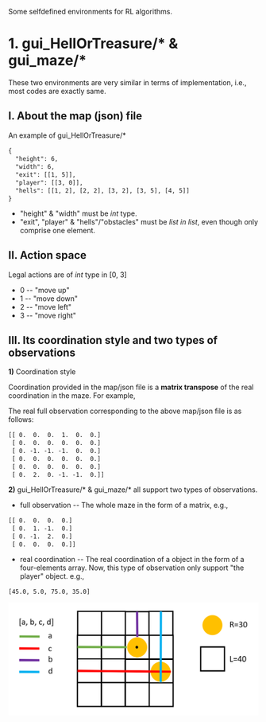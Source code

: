 Some selfdefined environments for RL algorithms.

# 1. gui_HellOrTreasure/* & gui_maze/*
These two environments are very similar in terms of implementation, i.e., most codes are exactly same.

## I. About the map (json) file
An example of gui_HellOrTreasure/*
```
{
  "height": 6,
  "width": 6,
  "exit": [[1, 5]],
  "player": [[3, 0]],
  "hells": [[1, 2], [2, 2], [3, 2], [3, 5], [4, 5]]
}
```
- "height" & "width" must be *int* type.
- "exit", "player" & "hells"/"obstacles" must be *list in list*, even though only comprise one element.

## II. Action space
Legal actions are of *int* type in [0, 3]
- 0 -- "move up"
- 1 -- "move down"
- 2 -- "move left"
- 3 -- "move right"

## III. Its coordination style and two types of observations
**1)** Coordination style

Coordination provided in the map/json file is a **matrix transpose** of the real coordination in the maze.
For example,

The real full observation corresponding to the above map/json file is as follows:
```
[[ 0.  0.  0.  1.  0.  0.]
 [ 0.  0.  0.  0.  0.  0.]
 [ 0. -1. -1. -1.  0.  0.]
 [ 0.  0.  0.  0.  0.  0.]
 [ 0.  0.  0.  0.  0.  0.]
 [ 0.  2.  0. -1. -1.  0.]]
```

**2)** gui_HellOrTreasure/* & gui_maze/* all support two types of observations.

- full observation -- The whole maze in the form of a matrix, e.g.,
```
[[ 0.  0.  0.  0.]
 [ 0.  1. -1.  0.]
 [ 0. -1.  2.  0.]
 [ 0.  0.  0.  0.]]
```

- real coordination -- The real coordination of a object in the form of a four-elements array. Now, 
this type of observation only support "the player" object. e.g.,
```
[45.0, 5.0, 75.0, 35.0]
```

![](./resources/real_observation.png)